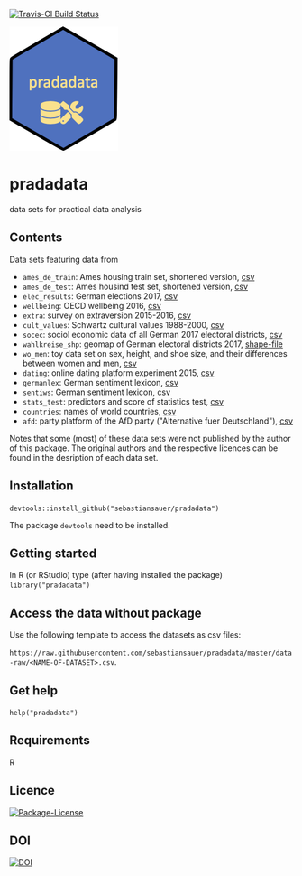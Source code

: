 [![Travis-CI Build Status](https://travis-ci.org/sebastiansauer/pradadata.svg?branch=master)](https://travis-ci.org/sebastiansauer/pradadata)

![](div/logo.png)

# pradadata
data sets for practical data analysis


## Contents
Data sets featuring data from

- `ames_de_train`: Ames housing train set, shortened version, [csv](https://raw.githubusercontent.com/sebastiansauer/pradadata/master/data-raw/ames_de_train.csv)
- `ames_de_test`: Ames housind test set, shortened version, [csv](https://raw.githubusercontent.com/sebastiansauer/pradadata/master/data-raw/ames_de_test.csv)
- `elec_results`: German elections 2017, [csv](https://raw.githubusercontent.com/sebastiansauer/pradadata/master/data-raw/elec_results.csv)
- `wellbeing`: OECD wellbeing 2016, [csv](https://raw.githubusercontent.com/sebastiansauer/pradadata/master/data-raw/wellbeing.csv)
- `extra`: survey on extraversion 2015-2016, [csv](https://raw.githubusercontent.com/sebastiansauer/pradadata/master/data-raw/extra.csv)
- `cult_values`: Schwartz cultural values 1988-2000, [csv](https://raw.githubusercontent.com/sebastiansauer/pradadata/master/data-raw/cult_values.csv)
- `socec`: sociol economic data of all German 2017 electoral districts, [csv](https://raw.githubusercontent.com/sebastiansauer/pradadata/master/data-raw/socec.csv)
- `wahlkreise_shp`: geomap of German electoral districts 2017, [shape-file]()
- `wo_men`: toy data set on sex, height, and shoe size, and their differences between women and men, [csv](https://raw.githubusercontent.com/sebastiansauer/pradadata/master/data-raw/wo_men.csv)
- `dating`: online dating platform experiment 2015, [csv](https://raw.githubusercontent.com/sebastiansauer/pradadata/master/data-raw/dating.csv)
- `germanlex`: German sentiment lexicon, [csv](https://raw.githubusercontent.com/sebastiansauer/pradadata/master/data-raw/germanlex.csv) 
- `sentiws`: German sentiment lexicon, [csv](https://raw.githubusercontent.com/sebastiansauer/pradadata/master/data-raw/sentiws.csv)
- `stats_test`: predictors and score of statistics test, [csv](https://github.com/sebastiansauer/pradadata/blob/master/data-raw/stats_test.csv)
- `countries`: names of world countries, [csv](https://raw.githubusercontent.com/sebastiansauer/pradadata/master/data-raw/countries.csv)
- `afd`: party platform of the AfD party ("Alternative fuer Deutschland"), [csv](https://raw.githubusercontent.com/sebastiansauer/pradadata/master/data-raw/afd.csv)


Notes that some (most) of these data sets were not published by the author of this package. The original authors and the respective licences can be found in the desription of each data set.


## Installation
`devtools::install_github("sebastiansauer/pradadata")`

The package `devtools` need to be installed.

## Getting started

In R (or RStudio) type (after having installed the package)
`library("pradadata")`



## Access the data without package

Use the following template to access the datasets as csv files:

`https://raw.githubusercontent.com/sebastiansauer/pradadata/master/data-raw/<NAME-OF-DATASET>.csv`.





## Get help
`help("pradadata")`


## Requirements
R


## Licence

[![Package-License](http://img.shields.io/badge/license-GPL--3-brightgreen.svg?style=flat)](http://www.gnu.org/licenses/gpl-3.0.html)


## DOI

[![DOI](https://zenodo.org/badge/109450408.svg)](https://zenodo.org/badge/latestdoi/109450408)



